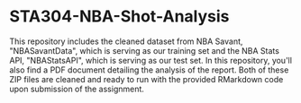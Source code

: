 # STA304-NBA-Shot-Analysis

This repository includes the cleaned dataset from NBA Savant, "NBASavantData", which is serving as our training set and the NBA Stats API, "NBAStatsAPI", which is serving as our test set. In this repository, you'll also find a PDF document detailing the analysis of the report. Both of these ZIP files are cleaned and ready to run with the provided RMarkdown code upon submission of the assignment.
